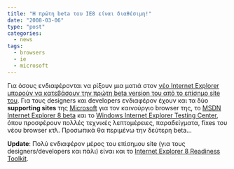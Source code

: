```yaml
---
title: "H πρώτη beta του IE8 είναι διαθέσιμη!"
date: "2008-03-06"
type: "post"
categories:
  - news
tags:
  - browsers
  - ie
  - microsoft
---
```


Για όσους ενδιαφέρονται να ρίξουν μια ματιά στον [νέο Internet Explorer μπορούν να κατεβάσουν την πρώτη beta version του από το επίσημο site του](http://www.microsoft.com/windows/products/winfamily/ie/ie8/ "IE8 official site"). Για τους designers και developers ενδιαφέρον έχουν και τα δύο **supporting sites** της [Microsoft](http://www.microsoft.com/ "Microsoft official site") για τον καινούργιο browser της, το [MSDN Internet Explorer 8 beta](http://msdn2.microsoft.com/en-us/ie/ "MSDN IE8 beta") και το [Windows Internet Explorer Testing Center](http://samples.msdn.microsoft.com/csstestpages/ "Windows Internet Explorer Testing Center"), όπου προσφέρουν πολλές τεχνικές λεπτομέρειες, παραδείγματα, fixes του νέου browser κτλ. Προσωπικά θα περιμένω την δεύτερη beta...

**Update**: Πολύ ενδιαφέρον μέρος του επίσημου site (για τους designers/developers και πάλι) είναι και το [Internet Explorer 8 Readiness Toolkit](http://www.microsoft.com/windows/products/winfamily/ie/ie8/readiness/ "Internet Explorer 8 Readiness Toolkit").
